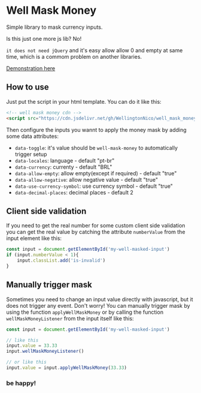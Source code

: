 # Well Mask Money

Simple library to mask currency inputs.

Is this just one more js lib? No!

`it does not need jQuery` and it's easy allow allow 0 and empty at same time, 
which is a commom problem on another libraries.

[Demonstration here](https://wellingtonnico.github.io/well_mask_money/)


## How to use

Just put the script in your html template. You can do it like this:

```html
<!-- well mask money cdn -->
<script src="https://cdn.jsdelivr.net/gh/WellingtonNico/well_mask_money/well_mask_money.js"></script>
```

Then configure the inputs you wannt to apply the money mask by adding some data attributes:

* `data-toggle`: it's value should be `well-mask-money` to automatically trigger setup
* `data-locales`: language - default "pt-br"
* `data-currency`: currenty - default "BRL"
* `data-allow-empty`: allow empty(except if required) - default "true"
* `data-allow-negative`: allow negative value - default "true"
* `data-use-currency-symbol`: use currency symbol - default "true"
* `data-decimal-places`: decimal places - default 2


## Client side validation

If you need to get the real number for some custom client side validation 
you can get the real value by catching the attribute `numberValue` from the input element like this:

```javascript
const input = document.getElementById('my-well-masked-input')
if (input.numberValue < 1){
    input.classList.add('is-invalid')
}
```


## Manually trigger mask

Sometimes you need to change an input value directly with javascript, 
but it does not trigger any event. 
Don't worry! 
You can manually trigger mask by using the function `applyWellMaskMoney` 
or by calling the function `wellMaskMoneyListener` from the input itself like this:

```javascript
const input = document.getElementById('my-well-masked-input')

// like this
input.value = 33.33
input.wellMaskMoneyListener()

// or like this
input.value = input.applyWellMaskMoney(33.33)
```

### be happy!